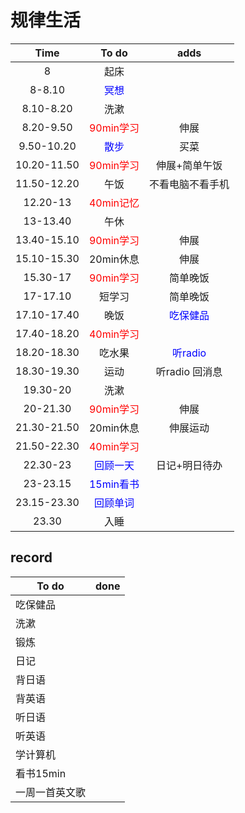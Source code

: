 # 规律生活


| Time      | To do |  adds |
| :----: | :----: | :----: |
| 8 | 起床 | |
| 8-8.10   | <font color="blue">冥想</font> | |
| 8.10-8.20 | 洗漱 | |
| 8.20-9.50   |  <font color="red">90min学习</font> | 伸展 |
| 9.50-10.20 | <font color="blue">散步</font> | 买菜 |
| 10.20-11.50  |  <font color="red">90min学习</font> | 伸展+简单午饭 |
| 11.50-12.20 | 午饭 | 不看电脑不看手机 |
| 12.20-13 | <font color="red"> 40min记忆 </font> | |
| 13-13.40 | 午休 | |
| 13.40-15.10   |  <font color="red">90min学习</font> | 伸展 |
| 15.10-15.30 | 20min休息 | 伸展 |
| 15.30-17 |  <font color="red">90min学习</font> | 简单晚饭 |
| 17-17.10 | 短学习 | 简单晚饭 |
| 17.10-17.40 | 晚饭 | <font color="blue">吃保健品</font> |
| 17.40-18.20 |  <font color="red">40min学习</font> | |
| 18.20-18.30 | 吃水果 | <font color="blue">听radio</font> |
| 18.30-19.30 | 运动 | 听radio 回消息|
| 19.30-20 | 洗漱 | |
| 20-21.30 |  <font color="red">90min学习</font> | 伸展 |
| 21.30-21.50 | 20min休息 | 伸展运动 |
| 21.50-22.30 |  <font color="red">40min学习</font> | |
| 22.30-23 | <font color="blue">回顾一天</font> | 日记+明日待办 |
| 23-23.15 | <font color="blue">15min看书</font> | |
| 23.15-23.30 | <font color="blue">回顾单词</font> | |
| 23.30 | 入睡 | |


## record

| To do |  done |
| ----------- | ----------- |
| 吃保健品 |  |
| 洗漱 |  |
| 锻炼 |  |
| 日记 |  |
| 背日语 |  |
| 背英语 |  |
| 听日语 |  |
| 听英语 |  |
| 学计算机 |  |
| 看书15min |  |
| 一周一首英文歌 |  |
